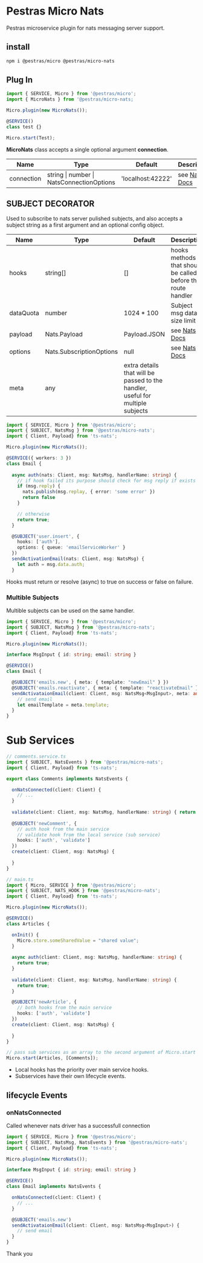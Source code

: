 # Pestras Micro Nats

Pestras microservice plugin for nats messaging server support.

## install

```bash
npm i @pestras/micro @pestras/micro-nats
```

## Plug In

```ts
import { SERVICE, Micro } from '@pestras/micro';
import { MicroNats } from '@pestras/micro-nats;

Micro.plugin(new MicroNats());

@SERVICE()
class test {}

Micro.start(Test);
```

**MicroNats** class accepts a single optional argument **connection**.

Name        | Type     | Default         | Description
----        | -----    | ------          | -----
connection  | string \| number \| NatsConnectionOptions | 'localhost:42222' | see [Nats Docs](https://docs.nats.io/)

## SUBJECT DECORATOR

Used to subscribe to nats server pulished subjects, and also accepts a subject string as a first argument and an optional config object.

Name | Type | Default | Description
--- | --- | --- | ---
hooks | string[] | [] | hooks methods that should be called before the route handler
dataQuota | number | 1024 * 100 | Subject msg data size limit
payload | Nats.Payload | Payload.JSON | see [Nats Docs](https://docs.nats.io/)
options | Nats.SubscriptionOptions | null | see [Nats Docs](https://docs.nats.io/)
meta | any | extra details that will be passed to the handler, useful for multiple subjects

```ts
import { SERVICE, Micro } from '@pestras/micro';
import { SUBJECT, NatsMsg } from '@pestras/micro-nats';
import { Client, Payload} from 'ts-nats';

Micro.plugin(new MicroNats());

@SERVICE({ workers: 3 })
class Email {
  
  async auth(nats: Client, msg: NatsMsg, handlerName: string) {
    // if hook failed its purpose should check for msg reply if exists and return false
    if (msg.reply) {
      nats.publish(msg.replay, { error: 'some error' })
      return false
    }

    // otherwise
    return true;
  }

  @SUBJECT('user.insert', {
    hooks: ['auth'],
    options: { queue: 'emailServiceWorker' }
  })
  sendActivationEmail(nats: Client, msg: NatsMsg) {
    let auth = msg.data.auth;
  }
```

Hooks must return or resolve (async) to true on success or false on failure.

### Multible Subjects

Multible subjects can be used on the same handler.

```ts
import { SERVICE, Micro } from '@pestras/micro';
import { SUBJECT, NatsMsg } from '@pestras/micro-nats';
import { Client, Payload} from 'ts-nats';

Micro.plugin(new MicroNats());

interface MsgInput { id: string; email: string }

@SERVICE()
class Email {

  @SUBJECT('emails.new', { meta: { template: "newEmail" } })
  @SUBJECT('emails.reactivate', { meta: { template: "reactivateEmail" } })
  sendActivataionEmail(client: Client, msg: NatsMsg<MsgInput>, meta: any) {
    // send email
    let emailTemplate = meta.template;
  }
}
```

# Sub Services

```ts
// comments.service.ts
import { SUBJECT, NatsEvents } from '@pestras/micro-nats';
import { Client, Payload} from 'ts-nats';

export class Comments implements NatsEvents {

  onNatsConnected(client: Client) {
    // ...
  }
  
  validate(client: Client, msg: NatsMsg, handlerName: string) { return true }
  
  @SUBJECT('newComment', {
    // auth hook from the main service
    // validate hook from the local service (sub service)
    hooks: ['auth', 'validate']
  })
  create(client: Client, msg: NatsMsg) {
    
  }
}
```

```ts
// main.ts
import { Micro, SERVICE } from '@pestras/micro';
import { SUBJECT, NATS_HOOK } from '@pestras/micro-nats';
import { Client, Payload} from 'ts-nats';

Micro.plugin(new MicroNats());

@SERVICE()
class Articles {

  onInit() {    
    Micro.store.someSharedValue = "shared value";
  }
  
  async auth(client: Client, msg: NatsMsg, handlerName: string) {
    return true;
  }
  
  validate(client: Client, msg: NatsMsg, handlerName: string) {
    return true;
  }

  @SUBJECT('newArticle', {
    // both hooks from the main service
    hooks: ['auth', 'validate']
  })
  create(client: Client, msg: NatsMsg) {
    
  }
}

// pass sub services as an array to the second argument of Micro.start method
Micro.start(Articles, [Comments]);
```

* Local hooks has the priority over main service hooks.
* Subservices have their own lifecycle events.

## lifecycle Events

### onNatsConnected

Called whenever nats driver has a successfull connection

```ts
import { SERVICE, Micro } from '@pestras/micro';
import { SUBJECT, NatsMsg, NatsEvents } from '@pestras/micro-nats';
import { Client, Payload} from 'ts-nats';

Micro.plugin(new MicroNats());

interface MsgInput { id: string; email: string }

@SERVICE()
class Email implements NatsEvents {

  onNatsConnected(client: Client) {
    // ...
  }

  @SUBJECT('emails.new')
  sendActivataionEmail(client: Client, msg: NatsMsg<MsgInput>) {
    // send email
  }
}
```

Thank you